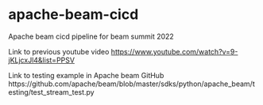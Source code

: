 # apache-beam-cicd
Apache beam cicd pipeline for beam summit 2022

Link to previous youtube video https://www.youtube.com/watch?v=9-jKLjcxJl4&list=PPSV
<p>
Link to testing example in Apache beam GitHub https://github.com/apache/beam/blob/master/sdks/python/apache_beam/testing/test_stream_test.py
</p>
